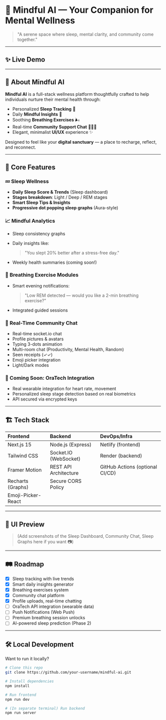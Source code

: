 # 🌙 Mindful AI — Your Companion for Mental Wellness

> "A serene space where sleep, mental clarity, and community come together."

---

## ✨ Live Demo


---

## 🧠 About Mindful AI

**Mindful AI** is a full-stack wellness platform thoughtfully crafted to help individuals nurture their mental health through:

- Personalized **Sleep Tracking** 🛌
- Daily **Mindful Insights** 🌱
- Soothing **Breathing Exercises** 🌬️
- Real-time **Community Support Chat** 🧍‍♂️💬
- Elegant, minimalist **UI/UX** experience ✨

Designed to feel like your **digital sanctuary** — a place to recharge, reflect, and reconnect.

---

## 🚀 Core Features

### 💤 Sleep Wellness
- **Daily Sleep Score & Trends** (Sleep dashboard)
- **Stages breakdown**: Light / Deep / REM stages
- **Smart Sleep Tips & Insights**
- **Progressive dot popping sleep graphs** (Aura-style)

### 📈 Mindful Analytics
- Sleep consistency graphs
- Daily insights like:
  > "You slept 20% better after a stress-free day."

- Weekly health summaries (coming soon!)

### 🧘 Breathing Exercise Modules
- Smart evening notifications:
  > "Low REM detected — would you like a 2-min breathing exercise?"
- Integrated guided sessions

### 💬 Real-Time Community Chat
- Real-time socket.io chat
- Profile pictures & avatars
- Typing 3-dots animation
- Multi-room chat (Productivity, Mental Health, Random)
- Seen receipts (✓✓)
- Emoji picker integration
- Light/Dark modes

### 🤝 Coming Soon: OraTech Integration
- Real wearable integration for heart rate, movement
- Personalized sleep stage detection based on real biometrics
- API secured via encrypted keys

---

## 🏗 Tech Stack

| Frontend | Backend | DevOps/Infra |
|:--------|:--------|:-------------|
| Next.js 15 | Node.js (Express) | Netlify (frontend) |
| Tailwind CSS | Socket.IO (WebSocket) | Render (backend) |
| Framer Motion | REST API Architecture | GitHub Actions (optional CI/CD) |
| Recharts (Graphs) | Secure CORS Policy | |
| Emoji-Picker-React | | |

---

## 📸 UI Preview

> (Add screenshots of the Sleep Dashboard, Community Chat, Sleep Graphs here if you want 📷)

---

## 🛤️ Roadmap

- [x] Sleep tracking with live trends
- [x] Smart daily insights generator
- [x] Breathing exercises system
- [x] Community chat platform
- [x] Profile uploads, real-time chatting
- [ ] OraTech API integration (wearable data)
- [ ] Push Notifications (Web Push)
- [ ] Premium breathing session unlocks
- [ ] AI-powered sleep prediction (Phase 2)

---

## 🛠️ Local Development

Want to run it locally?

```bash
# Clone this repo
git clone https://github.com/your-username/mindful-ai.git

# Install dependencies
npm install

# Run frontend
npm run dev

# (In separate terminal) Run backend
npm run server
